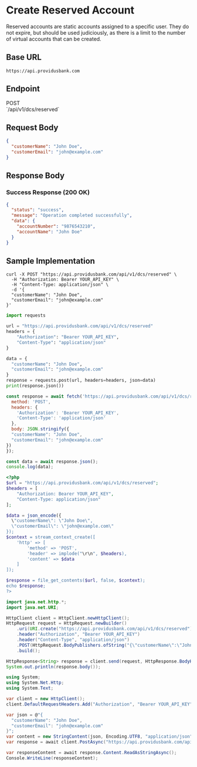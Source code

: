 # Create Reserved Account

Reserved accounts are static accounts assigned to a specific user. They do not expire, but should be used judiciously, as there is a limit to the number of virtual accounts that can be created.

## Base URL

```
https://api.providusbank.com
```

## Endpoint

<div class="method post">POST</div> `/api/v1/dcs/reserved`



## Request Body

```json
{
  "customerName": "John Doe",
  "customerEmail": "john@example.com"
}
```


## Response Body

### Success Response (200 OK)

```json
{
  "status": "success",
  "message": "Operation completed successfully",
  "data": {
    "accountNumber": "9876543210",
    "accountName": "John Doe"
  }
}
```

## Sample Implementation

```curl
curl -X POST "https://api.providusbank.com/api/v1/dcs/reserved" \
  -H "Authorization: Bearer YOUR_API_KEY" \
  -H "Content-Type: application/json" \
  -d '{
  "customerName": "John Doe",
  "customerEmail": "john@example.com"
}'
```

```python
import requests

url = "https://api.providusbank.com/api/v1/dcs/reserved"
headers = {
    "Authorization": "Bearer YOUR_API_KEY",
    "Content-Type": "application/json"
}

data = {
  "customerName": "John Doe",
  "customerEmail": "john@example.com"
}
response = requests.post(url, headers=headers, json=data)
print(response.json())
```

```javascript
const response = await fetch('https://api.providusbank.com/api/v1/dcs/reserved', {
  method: 'POST',
  headers: {
    'Authorization': 'Bearer YOUR_API_KEY',
    'Content-Type': 'application/json'
  },
  body: JSON.stringify({
  "customerName": "John Doe",
  "customerEmail": "john@example.com"
})
});

const data = await response.json();
console.log(data);
```

```php
<?php
$url = "https://api.providusbank.com/api/v1/dcs/reserved";
$headers = [
    "Authorization: Bearer YOUR_API_KEY",
    "Content-Type: application/json"
];

$data = json_encode({
  \"customerName\": \"John Doe\",
  \"customerEmail\": \"john@example.com\"
});
$context = stream_context_create([
    'http' => [
        'method' => 'POST',
        'header' => implode("\r\n", $headers),
        'content' => $data
    ]
]);

$response = file_get_contents($url, false, $context);
echo $response;
?>
```

```java
import java.net.http.*;
import java.net.URI;

HttpClient client = HttpClient.newHttpClient();
HttpRequest request = HttpRequest.newBuilder()
    .uri(URI.create("https://api.providusbank.com/api/v1/dcs/reserved"))
    .header("Authorization", "Bearer YOUR_API_KEY")
    .header("Content-Type", "application/json")
    .POST(HttpRequest.BodyPublishers.ofString("{\"customerName\":\"John Doe\",\"customerEmail\":\"john@example.com\"}"))
    .build();

HttpResponse<String> response = client.send(request, HttpResponse.BodyHandlers.ofString());
System.out.println(response.body());
```

```csharp
using System;
using System.Net.Http;
using System.Text;

var client = new HttpClient();
client.DefaultRequestHeaders.Add("Authorization", "Bearer YOUR_API_KEY");

var json = @"{
  "customerName": "John Doe",
  "customerEmail": "john@example.com"
}";
var content = new StringContent(json, Encoding.UTF8, "application/json");
var response = await client.PostAsync("https://api.providusbank.com/api/v1/dcs/reserved", content);

var responseContent = await response.Content.ReadAsStringAsync();
Console.WriteLine(responseContent);
```

